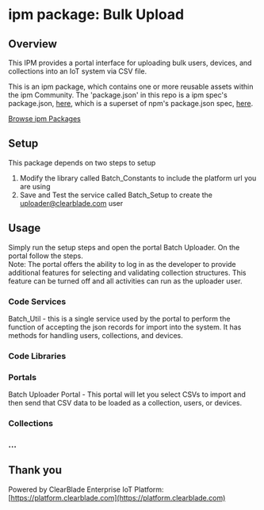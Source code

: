 
# ipm package: Bulk Upload

## Overview

This IPM provides a portal interface for uploading bulk users, devices, and collections into an IoT system via CSV file.

This is an ipm package, which contains one or more reusable assets within the ipm Community. The 'package.json' in this repo is a ipm spec's package.json, [here](https://docs.clearblade.com/v/3/6-ipm/spec), which is a superset of npm's package.json spec, [here](https://docs.npmjs.com/files/package.json).

[Browse ipm Packages](https://ipm.clearblade.com)

## Setup

This package depends on two steps to setup
1.  Modify the library called Batch_Constants to include the platform url you are using
2.  Save and Test the service called Batch_Setup to create the uploader@clearblade.com user


## Usage

Simply run the setup steps and open the portal Batch Uploader.  On the portal follow the steps.  
Note: The portal offers the ability to log in as the developer to provide additional features for selecting and validating collection structures.  This feature can be turned off and all activities can run as the uploader user.

### Code Services
Batch_Util - this is a single service used by the portal to perform the function of accepting the json records for import into the system.  It has methods for handling users, collections, and devices.

### Code Libraries

### Portals
Batch Uploader Portal - This portal will let you select CSVs to import and then send that CSV data to be loaded as a collection, users, or devices.

### Collections

### ...

## Thank you

Powered by ClearBlade Enterprise IoT Platform: [https://platform.clearblade.com](https://platform.clearblade.com)
